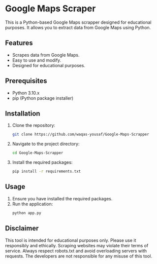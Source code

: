 # Google Maps Scraper

This is a Python-based Google Maps scrapper designed for educational purposes. It allows you to extract data from Google Maps using Python.

## Features

*   Scrapes data from Google Maps.
*   Easy to use and modify.
*   Designed for educational purposes.

## Prerequisites

*   Python 3.10.x
*   pip (Python package installer)

## Installation

1.  Clone the repository:
    ```bash
    git clone https://github.com/waqas-yousaf/Google-Maps-Scrapper
    ```
2.  Navigate to the project directory:
    ```bash
    cd Google-Maps-Scrapper
    ```
3.  Install the required packages:
    ```bash
    pip install -r requirements.txt
    ```

## Usage

1.  Ensure you have installed the required packages.
2.  Run the application:
    ```bash
    python app.py
    ```

## Disclaimer

This tool is intended for educational purposes only. Please use it responsibly and ethically. Scraping websites may violate their terms of service. Always respect robots.txt and avoid overloading servers with requests. The developers are not responsible for any misuse of this tool.
